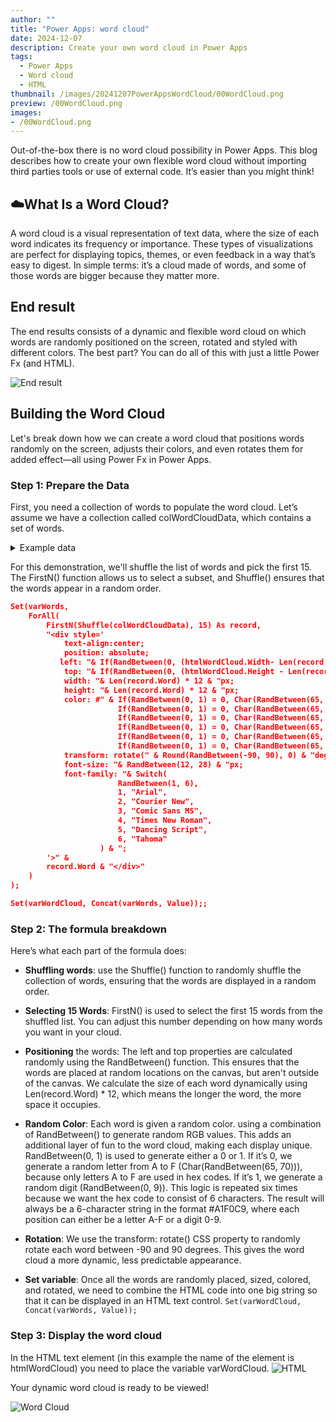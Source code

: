 ```yaml
---
author: ""
title: "Power Apps: word cloud"
date: 2024-12-07
description: Create your own word cloud in Power Apps
tags:
  - Power Apps
  - Word cloud
  - HTML
thumbnail: /images/20241207PowerAppsWordCloud/00WordCloud.png
preview: /00WordCloud.png
images: 
- /00WordCloud.png
---
```



Out-of-the-box there is no word cloud possibility in Power Apps. This blog describes how to create your own flexible word cloud without importing third parties tools or use of external code. It’s easier than you might think!

## ☁️What Is a Word Cloud?
A word cloud is a visual representation of text data, where the size of each word indicates its frequency or importance. These types of visualizations are perfect for displaying topics, themes, or even feedback in a way that’s easy to digest. In simple terms: it’s a cloud made of words, and some of those words are bigger because they matter more.

## End result
The end results consists of a dynamic and flexible word cloud on which words are randomly positioned on the screen, rotated and styled with different colors. The best part? You can do all of this with just a little Power Fx (and HTML).

![End result](/images/20241207PowerAppsWordCloud/wordcloud.gif)

## Building the Word Cloud

Let's break down how we can create a word cloud that positions words randomly on the screen, adjusts their colors, and even rotates them for added effect—all using Power Fx in Power Apps.

### Step 1: Prepare the Data
First, you need a collection of words to populate the word cloud. Let’s assume we have a collection called colWordCloudData, which contains a set of words.

<details>
<summary> Example data</summary>
Hereby example data used in this scenario:

```json
Clear(colWordCloudData);
Collect(
    colWordCloudData,    
{Word: "LowCode"},
{Word: "NoCode"},
{Word: "Automation"},
{Word: "Workflow"},
{Word: "Integration"},
{Word: "App"},
{Word: "Platform"},
{Word: "Development"},
{Word: "Cloud"},
{Word: "Data"},
{Word: "API"},
{Word: "Dynamics"},
{Word: "Customizable"},
{Word: "BusinessLogic"},
{Word: "Azure"},
{Word: "PowerApps"},
{Word: "RapidPrototyping"},
{Word: "AI"},
{Word: "MachineLearning"},
{Word: "Deployment"},
{Word: "Security"},
{Word: "DragAndDrop"},
{Word: "UserInterface"},
{Word: "Agile"},
{Word: "Collaborative"},
{Word: "Database"},
{Word: "Widgets"},
{Word: "UX/UI"},
{Word: "SaaS"},
{Word: "CRM"},
{Word: "AutomationTools"},
{Word: "NoCodePlatform"},
{Word: "BusinessSolutions"},
{Word: "IntegrationTools"},
{Word: "CustomApps"},
{Word: "ProcessAutomation"},
{Word: "RapidDevelopment"},
{Word: "TechStack"},
{Word: "EndUserCustomization"},
{Word: "Scalable"}
);
```

</details>

For this demonstration, we'll shuffle the list of words and pick the first 15. The FirstN() function allows us to select a subset, and Shuffle() ensures that the words appear in a random order.

```json
Set(varWords,
    ForAll(
        FirstN(Shuffle(colWordCloudData), 15) As record,
        "<div style='
            text-align:center;
            position: absolute;
           left: "& If(RandBetween(0, (htmlWordCloud.Width- Len(record.Word) * 14)) < 0, 0,RandBetween(0, (htmlWordCloud.Width- Len(record.Word) * 14)))  & "px;
            top: "& If(RandBetween(0, (htmlWordCloud.Height - Len(record.Word) * 14)) <0, 0, RandBetween(0, (htmlWordCloud.Height - Len(record.Word) * 14)))  & "px;
            width: "& Len(record.Word) * 12 & "px;
            height: "& Len(record.Word) * 12 & "px;            
            color: #" & If(RandBetween(0, 1) = 0, Char(RandBetween(65, 70)), Text(RandBetween(0, 9))) &
                        If(RandBetween(0, 1) = 0, Char(RandBetween(65, 70)), Text(RandBetween(0, 9))) &
                        If(RandBetween(0, 1) = 0, Char(RandBetween(65, 70)), Text(RandBetween(0, 9))) &
                        If(RandBetween(0, 1) = 0, Char(RandBetween(65, 70)), Text(RandBetween(0, 9))) &
                        If(RandBetween(0, 1) = 0, Char(RandBetween(65, 70)), Text(RandBetween(0, 9))) &
                        If(RandBetween(0, 1) = 0, Char(RandBetween(65, 70)), Text(RandBetween(0, 9))) & ";
            transform: rotate(" & Round(RandBetween(-90, 90), 0) & "deg);
            font-size: "& RandBetween(12, 28) & "px;
            font-family: "& Switch(
                        RandBetween(1, 6), 
                        1, "Arial", 
                        2, "Courier New", 
                        3, "Comic Sans MS", 
                        4, "Times New Roman", 
                        5, "Dancing Script",
                        6, "Tahoma"
                    ) & ";
        '>" &
        record.Word & "</div>"
    )
);

Set(varWordCloud, Concat(varWords, Value));;
```

### Step 2: The formula breakdown

Here’s what each part of the formula does:

* **Shuffling words**: use the Shuffle() function to randomly shuffle the collection of words, ensuring that the words are displayed in a random order.
* **Selecting 15 Words**: FirstN() is used to select the first 15 words from the shuffled list. You can adjust this number depending on how many words you want in your cloud.
* **Positioning** the words:
        The left and top properties are calculated randomly using the RandBetween() function. This ensures that the words are placed at random locations on the canvas, but aren't outside of the canvas.
        We calculate the size of each word dynamically using Len(record.Word) * 12, which means the longer the word, the more space it occupies.
* **Random Color**: Each word is given a random color.  using a combination of RandBetween() to generate random RGB values. This adds an additional layer of fun to the word cloud, making each display unique. RandBetween(0, 1) is used to generate either a 0 or 1. If it’s 0, we generate a random letter from A to F (Char(RandBetween(65, 70))), because only letters A to F are used in hex codes. If it’s 1, we generate a random digit (RandBetween(0, 9)). 
This logic is repeated six times because we want the hex code to consist of 6 characters.
The result will always be a 6-character string in the format #A1F0C9, where each position can either be a letter A-F or a digit 0-9.

* **Rotation**: We use the transform: rotate() CSS property to randomly rotate each word between -90 and 90 degrees. This gives the word cloud a more dynamic, less predictable appearance.

* **Set variable**: Once all the words are randomly placed, sized, colored, and rotated, we need to combine the HTML code into one big string so that it can be displayed in an HTML text control. `Set(varWordCloud, Concat(varWords, Value));`


### Step 3: Display the word cloud
In the HTML text element (in this example the name of the element is htmlWordCloud) you need to place the variable varWordCloud.
![HTML](/images/20241207PowerAppsWordCloud/html.png)

Your dynamic word cloud is ready to be viewed!

![Word Cloud](/images/20241207PowerAppsWordCloud/wordcloud2.png)

